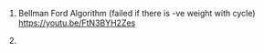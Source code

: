 
1. Bellman Ford Algorithm (failed if there is -ve weight with cycle)  
https://youtu.be/FtN3BYH2Zes

2. 
